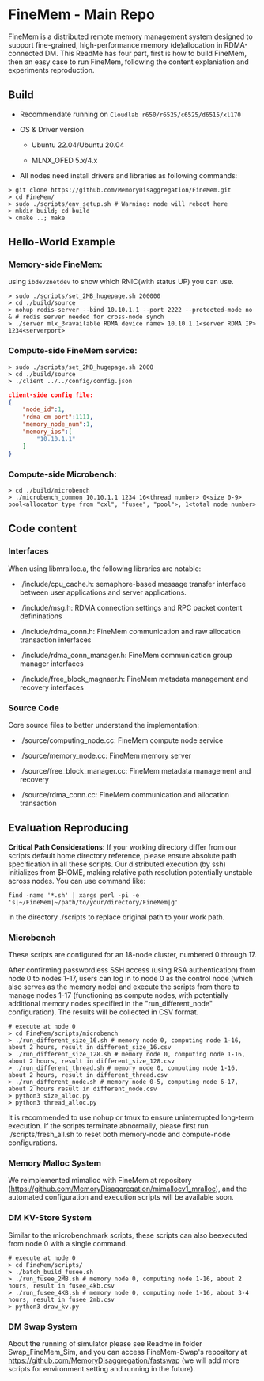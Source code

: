 # FineMem - Main Repo

FineMem is a distributed remote memory management system designed to support fine-grained, high-performance memory (de)allocation in RDMA-connected DM. This ReadMe has four part, first is how to build FineMem, then an easy case to run FineMem, following the content explaniation and experiments reproduction.

## Build 

* Recommendate running on `Cloudlab r650/r6525/c6525/d6515/xl170` 

* OS & Driver version
  
  * Ubuntu 22.04/Ubuntu 20.04

  * MLNX_OFED 5.x/4.x

* All nodes need install drivers and libraries as following commands:

```shell
> git clone https://github.com/MemoryDisaggregation/FineMem.git
> cd FineMem/
> sudo ./scripts/env_setup.sh # Warning: node will reboot here
> mkdir build; cd build
> cmake ..; make 
```

## Hello-World Example

### Memory-side FineMem:

using `ibdev2netdev` to show which RNIC(with status UP) you can use.

```shell
> sudo ./scripts/set_2MB_hugepage.sh 200000 
> cd ./build/source
> nohup redis-server --bind 10.10.1.1 --port 2222 --protected-mode no & # redis server needed for cross-node synch
> ./server mlx_3<available RDMA device name> 10.10.1.1<server RDMA IP> 1234<serverport>
```


### Compute-side FineMem service:

```shell
> sudo ./scripts/set_2MB_hugepage.sh 2000 
> cd ./build/source
> ./client ../../config/config.json
```

```json
client-side config file:
{
    "node_id":1,
    "rdma_cm_port":1111,
    "memory_node_num":1,
    "memory_ips":[
        "10.10.1.1"
    ]
}
```

### Compute-side Microbench:

```
> cd ./build/microbench
> ./microbench_common 10.10.1.1 1234 16<thread number> 0<size 0-9> pool<allocator type from "cxl", "fusee", "pool">, 1<total node number>
```

## Code content

### Interfaces

When using libmralloc.a, the following libraries are notable:

* ./include/cpu_cache.h: semaphore-based message transfer interface between user applications and server applications.

* ./include/msg.h: RDMA connection settings and RPC packet content defininations
  
* ./include/rdma_conn.h: FineMem communication and raw allocation transaction interfaces
  
* ./include/rdma_conn_manager.h: FineMem communication group manager interfaces
  
* ./include/free_block_magnaer.h: FineMem metadata management and recovery interfaces
  

### Source Code

Core source files to better understand the implementation:
  
* ./source/computing_node.cc: FineMem compute node service
  
* ./source/memory_node.cc: FineMem memory server 

* ./source/free_block_manager.cc: FineMem metadata management and recovery

* ./source/rdma_conn.cc: FineMem communication and allocation transaction



## Evaluation Reproducing

**Critical Path Considerations:**
If your working directory differ from our scripts default home directory reference, please ensure absolute path specification in all these scripts. Our distributed execution (by ssh) initializes from $HOME, making relative path resolution potentially unstable across nodes. You can use command like:
```shell
find -name '*.sh' | xargs perl -pi -e 's|~/FineMem|~/path/to/your/directory/FineMem|g'
```
in the directory ./scripts to replace original path to your work path.

### Microbench

These scripts are configured for an 18-node cluster, numbered 0 through 17. 

After confirming passwordless SSH access (using RSA authentication) from node 0 to nodes 1-17, users can log in to node 0 as the control node (which also serves as the memory node) and execute the scripts from there to manage nodes 1-17 (functioning as compute nodes, with potentially additional memory nodes specified in the "run_different_node" configuration). The results will be collected in CSV format. 

```shell
# execute at node 0
> cd FineMem/scripts/microbench
> ./run_different_size_16.sh # memory node 0, computing node 1-16, about 2 hours, result in different_size_16.csv
> ./run_different_size_128.sh # memory node 0, computing node 1-16, about 2 hours, result in different_size_128.csv
> ./run_different_thread.sh # memory node 0, computing node 1-16, about 2 hours, result in different_thread.csv
> ./run_different_node.sh # memory node 0-5, computing node 6-17, about 2 hours result in different_node.csv
> python3 size_alloc.py
> python3 thread_alloc.py
```

It is recommended to use nohup or tmux to ensure uninterrupted long-term execution. If the scripts terminate abnormally, please first run ./scripts/fresh_all.sh to reset both memory-node and compute-node configurations.

### Memory Malloc System

We reimplemented mimalloc with FineMem at repository (https://github.com/MemoryDisaggregation/mimallocv1_mralloc), and the automated configuration and execution scripts will be available soon.

### DM KV-Store System

Similar to the microbenchmark scripts, ​​these​​ scripts can also be ​​executed from node 0 with a single command​​.

```shell
# execute at node 0
> cd FineMem/scripts/
> ./batch_build_fusee.sh 
> ./run_fusee_2MB.sh # memory node 0, computing node 1-16, about 2 hours, result in fusee_4kb.csv
> ./run_fusee_4KB.sh # memory node 0, computing node 1-16, about 3-4 hours, result in fusee_2mb.csv
> python3 draw_kv.py
```

### DM Swap System

About the running of simulator please see Readme in folder Swap_FineMem_Sim, and you can access FineMem-Swap's repository at https://github.com/MemoryDisaggregation/fastswap (we will add more scripts for environment setting and running in the future).
